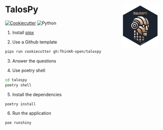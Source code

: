 # TalosPy <img src="assets/logo.png" align="right" alt="talospy logo" style="height: 140px;"></a>

[![Cookiecutter](https://img.shields.io/badge/Templating%20app%20with-Cookiecutter-ff69b4.svg?logo=cookiecutter)](https://github.com/cookiecutter/cookiecutter)
![Python](https://img.shields.io/badge/Language-Python-blue)

1. Install [pipx](https://pipx.pypa.io/stable/installation/)

2. Use a Github template

```bash
pipx run cookiecutter gh:ThinkR-open/talospy
```

3. Answer the questions

4. Use poetry shell

```bash
cd talospy
poetry shell
```

5. Install the dependencies

```bash
poetry install
```

6. Run the application

```bash
poe runshiny
```
